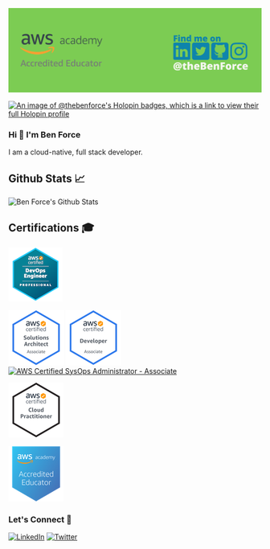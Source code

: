 ![Social Banner](images/social_banner.png)

[![An image of @thebenforce's Holopin badges, which is a link to view their full Holopin profile](https://holopin.me/thebenforce)](https://holopin.io/@thebenforce)

### Hi 👋 I'm Ben Force

I am a cloud-native, full stack developer.

<!--
**theBenForce/theBenForce** is a ✨ _special_ ✨ repository because its `README.md` (this file) appears on your GitHub profile.

Here are some ideas to get you started:

- 🔭 I’m currently working on ...
- 🌱 I’m currently learning ...
- 👯 I’m looking to collaborate on ...
- 🤔 I’m looking for help with ...
- 💬 Ask me about ...
- 📫 How to reach me: ...
- 😄 Pronouns: ...
- ⚡ Fun fact: ...
-->


## Github Stats 📈

![Ben Force's Github Stats](https://github-readme-stats.vercel.app/api?username=theBenForce)

## Certifications 🎓

[![AWS Certified DevOps Engineer – Professional](images/AWS-DevOps-Engineer-Pro.png)](https://www.credly.com/badges/df0e4641-e70e-4cdc-8690-d7bef304d54b/public_url)

[![AWS Certified Solutions Architect – Associate](images/AWS-SolArchitect-Associate-2020.png)](https://www.credly.com/badges/32e978fb-28d0-44d5-abd2-f6d15a707a8a/public_url)
[![AWS Certified Developer – Associate](images/AWS-Developer-Associate-2020.png)](https://www.credly.com/badges/2820faa8-7076-47d5-ac6a-ee6b0abc015f/public_url)
[![AWS Certified SysOps Administrator - Associate](https://images.credly.com/size/110x110/images/bf588058-87cc-4cbd-94b0-ef0385fb4371/AWS-SysOpAdmin-Associate-2020.png)](https://www.credly.com/badges/9fdd3738-6f06-4f83-8ed4-20f1be1d5595/public_url)

[![AWS Certified Cloud Practitioner](images/AWS-CloudPractitioner-2020.png)](https://www.credly.com/badges/673c6ebf-5dcb-46b1-aab8-47f3edbffbff/public_url)

[![AWS Academy Accredited Educator](images/AWS-Academy-Accredited-Educator-Badge.png)](https://www.credly.com/badges/8e6dd65a-1e2a-40c5-818e-b9c2da7cc1a8/public_url)


### Let's Connect 🔗

[![LinkedIn](https://img.shields.io/badge/linkedin-%230077B5.svg?&style=for-the-badge&logo=linkedin&logoColor=white0e76a8)](https://www.linkedin.com/in/benforce/)
[![Twitter](https://img.shields.io/badge/twitter-%230077B5.svg?&style=for-the-badge&logo=twitter&logoColor=white&color=00acee)](https://twitter.com/thebenforce) 
